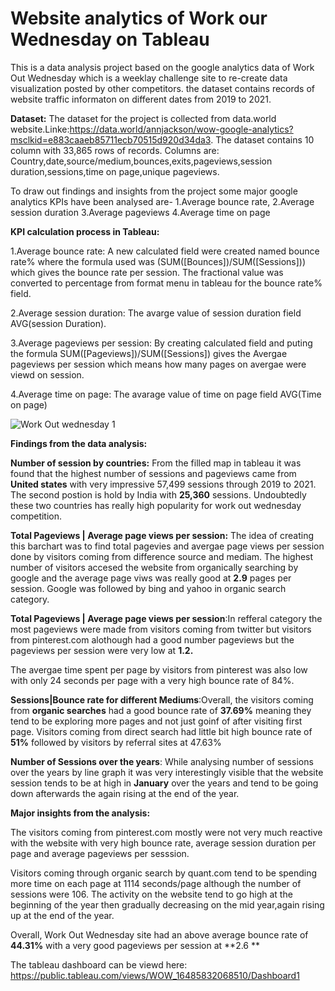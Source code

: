 # Website analytics of Work our Wednesday on Tableau

This is a data analysis project based on the google analytics data of Work Out Wednesday which is a weeklay challenge site to re-create data visualization posted by other competitors. the dataset contains records of website traffic informaton on different dates from 2019 to 2021.

**Dataset:** The dataset for the project is collected from data.world website.Linke:https://data.world/annjackson/wow-google-analytics?msclkid=e883caaeb85711ecb70515d920d34da3.  The dataset contains 10 column with 33,865 rows of records. 
Columns are: Country,date,source/medium,bounces,exits,pageviews,session duration,sessions,time on page,unique pageviews.

To draw out findings and insights from the project some major google analytics KPIs have been analysed are-
1.Average bounce rate, 
2.Average session duration
3.Average pageviews
4.Average time on page

**KPI calculation process in Tableau:**

1.Average bounce rate: A new calculated field were created named bounce rate% where the formula used was (SUM([Bounces])/SUM([Sessions])) which gives the bounce rate per session. The fractional value was converted to percentage from format menu in tableau for the bounce rate% field.

2.Average session duration: The avarge value of session duration field AVG(session Duration).

3.Average pageviews per session: By creating calculated field and puting the formula SUM([Pageviews])/SUM([Sessions]) gives the Avergae pageviews per session which means how many pages on avergae were viewd on session.

4.Average time on page: The avarage value of time on page field  AVG(Time on page)

![Work Out wednesday 1](https://user-images.githubusercontent.com/96620728/162594327-970b9b58-f1fc-469c-8713-2afedcf961f9.png)

**Findings from the data analysis:**

**Number of session by countries:** From the filled map in tableau it was found that the highest number of sessions and pageviews came from **United states** with very impressive 57,499 sessions through 2019 to 2021. The second postion is hold by India with **25,360** sessions. Undoubtedly these two countries has really high popularity for work out wednesday competition.

**Total Pageviews | Average page views per session:** The idea of creating this barchart was to find total pagevies and avergae page views per session done by visitors coming from difference source and mediam. The highest number of visitors accesed the website from organically searching by google and the average page viws was really good at **2.9** pages per session. Google was followed by bing and yahoo in organic search category. 

**Total Pageviews | Average page views per session**:In refferal category the most pageviews were made from visitors coming from twitter but visitors from pinterest.com alothough had a good number pageviews but the pageviews per session were very low at **1.2.** 

The avergae time spent per page by visitors from pinterest was also low with only 24 seconds per page with a very high bounce rate of 84%.

**Sessions|Bounce rate for different Mediums**:Overall, the visitors coming from **organic searches** had a good bounce rate of **37.69%** meaning they tend to be exploring more pages and not just goinf of after visiting first page. Visitors coming from direct search had little bit high bounce rate of **51%** followed by visitors by referral sites at 47.63%

**Number of Sessions over the years**: While analysing number of sessions over the years by line graph it was very interestingly visible that the website session tends to be at high in **January** over the years and tend to be going down afterwards the again rising at the end of the year. 

**Major insights from the analysis:**

The visitors coming from pinterest.com mostly were not very much reactive with the website with very high bounce rate, average session duration per page and average pageviews per sesssion.

Visitors coming through organic search by quant.com tend to be spending more time on each page at 1114 seconds/page although the number of sessions were 106.
The activity on the website tend to go high at the beginning of the year then gradually decreasing on the mid year,again rising up at the end of the year.

Overall, Work Out Wednesday site had an above average bounce rate of **44.31%** with a very good pageviews per session at **2.6 **

The tableau dashboard can be viewd here: https://public.tableau.com/views/WOW_16485832068510/Dashboard1
